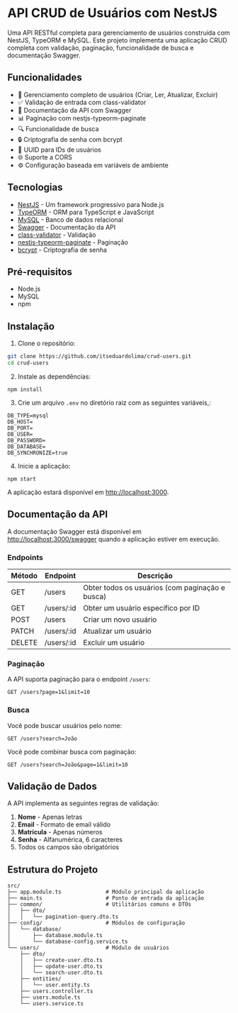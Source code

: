 # API CRUD de Usuários com NestJS

Uma API RESTful completa para gerenciamento de usuários construída com NestJS, TypeORM e MySQL. Este projeto implementa uma aplicação CRUD completa com validação, paginação, funcionalidade de busca e documentação Swagger.

## Funcionalidades

- 🔐 Gerenciamento completo de usuários (Criar, Ler, Atualizar, Excluir)
- ✅ Validação de entrada com class-validator
- 📝 Documentação da API com Swagger
- 📊 Paginação com nestjs-typeorm-paginate
- 🔍 Funcionalidade de busca
- 🔒 Criptografia de senha com bcrypt
- 🧩 UUID para IDs de usuários
- 🌐 Suporte a CORS
- ⚙️ Configuração baseada em variáveis de ambiente

## Tecnologias

- [NestJS](https://nestjs.com/) - Um framework progressivo para Node.js
- [TypeORM](https://typeorm.io/) - ORM para TypeScript e JavaScript
- [MySQL](https://www.mysql.com/) - Banco de dados relacional
- [Swagger](https://swagger.io/) - Documentação da API
- [class-validator](https://github.com/typestack/class-validator) - Validação
- [nestjs-typeorm-paginate](https://www.npmjs.com/package/nestjs-typeorm-paginate) - Paginação
- [bcrypt](https://www.npmjs.com/package/bcrypt) - Criptografia de senha

## Pré-requisitos

- Node.js
- MySQL 
- npm

## Instalação

1. Clone o repositório:

```bash
git clone https://github.com/itseduardolima/crud-users.git
cd crud-users
```

2. Instale as dependências:

```shell
npm install
```

3. Crie um arquivo `.env` no diretório raiz com as seguintes variáveis,:

```plaintext
DB_TYPE=mysql
DB_HOST=
DB_PORT=
DB_USER=
DB_PASSWORD=
DB_DATABASE=
DB_SYNCHRONIZE=true
```

4. Inicie a aplicação:

```shell
npm start
```

A aplicação estará disponível em [http://localhost:3000](http://localhost:3000).

## Documentação da API

A documentação Swagger está disponível em [http://localhost:3000/swagger](http://localhost:3000/swagger) quando a aplicação estiver em execução.

### Endpoints

| Método | Endpoint   | Descrição                          |
|--------|------------|------------------------------------|
| GET    | /users     | Obter todos os usuários (com paginação e busca) |
| GET    | /users/:id | Obter um usuário específico por ID |
| POST   | /users     | Criar um novo usuário              |
| PATCH  | /users/:id | Atualizar um usuário               |
| DELETE | /users/:id | Excluir um usuário                 |

### Paginação

A API suporta paginação para o endpoint `/users`:

```plaintext
GET /users?page=1&limit=10
```

### Busca

Você pode buscar usuários pelo nome:

```plaintext
GET /users?search=João
```

Você pode combinar busca com paginação:

```plaintext
GET /users?search=João&page=1&limit=10
```

## Validação de Dados

A API implementa as seguintes regras de validação:

1. **Nome** - Apenas letras
2. **Email** - Formato de email válido
3. **Matrícula** - Apenas números
4. **Senha** - Alfanumérica, 6 caracteres
5. Todos os campos são obrigatórios

## Estrutura do Projeto

```plaintext
src/
├── app.module.ts              # Módulo principal da aplicação
├── main.ts                    # Ponto de entrada da aplicação
├── common/                    # Utilitários comuns e DTOs
│   ├── dto/
│   │   └── pagination-query.dto.ts
├── config/                    # Módulos de configuração
│   └── database/
│       ├── database.module.ts
│       └── database-config.service.ts
└── users/                     # Módulo de usuários
    ├── dto/
    │   ├── create-user.dto.ts
    │   ├── update-user.dto.ts
    │   └── search-user.dto.ts
    ├── entities/
    │   └── user.entity.ts
    ├── users.controller.ts
    ├── users.module.ts
    └── users.service.ts
```
